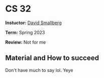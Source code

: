 # CS 32

**Instuctor:** [David Smallberg](https://www.bruinwalk.com/professors/david-a-smallberg/com-sci-32/)

**Term:** Spring 2023

**Review:** Not for me

## Material and How to succeed
Don't have much to say lol. Yeye 
